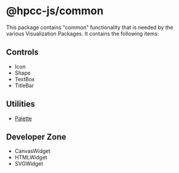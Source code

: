 # @hpcc-js/common

This package contains "common" functionality that is needed by the various Visualization Packages.  It contains the following items:

## Controls
* Icon
* Shape
* TextBox
* TitleBar

## Utilities

* [Palette](./Palette.md)

## Developer Zone
* CanvasWidget
* HTMLWidget
* SVGWidget
